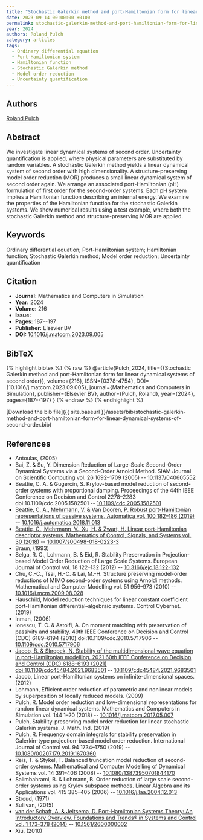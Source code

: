 ```yaml
---
title: "Stochastic Galerkin method and port-Hamiltonian form for linear dynamical systems of second order"
date: 2023-09-14 00:00:00 +0100
permalink: stochastic-galerkin-method-and-port-hamiltonian-form-for-linear-dynamical-systems-of-second-order
year: 2024
authors: Roland Pulch
category: articles
tags:
  - Ordinary differential equation
  - Port-Hamiltonian system
  - Hamiltonian function
  - Stochastic Galerkin method
  - Model order reduction
  - Uncertainty quantification
---
```

 
## Authors
[Roland Pulch](authors/roland-pulch)
 
## Abstract
We investigate linear dynamical systems of second order. Uncertainty quantification is applied, where physical parameters are substituted by random variables. A stochastic Galerkin method yields a linear dynamical system of second order with high dimensionality. A structure-preserving model order reduction (MOR) produces a small linear dynamical system of second order again. We arrange an associated port-Hamiltonian (pH) formulation of first order for the second-order systems. Each pH system implies a Hamiltonian function describing an internal energy. We examine the properties of the Hamiltonian function for the stochastic Galerkin systems. We show numerical results using a test example, where both the stochastic Galerkin method and structure-preserving MOR are applied.
 
## Keywords
Ordinary differential equation; Port-Hamiltonian system; Hamiltonian function; Stochastic Galerkin method; Model order reduction; Uncertainty quantification
 
## Citation
- **Journal:** Mathematics and Computers in Simulation
- **Year:** 2024
- **Volume:** 216
- **Issue:** 
- **Pages:** 187--197
- **Publisher:** Elsevier BV
- **DOI:** [10.1016/j.matcom.2023.09.005](https://doi.org/10.1016/j.matcom.2023.09.005)
 
## BibTeX
{% highlight bibtex %}
{% raw %}
@article{Pulch_2024,
  title={{Stochastic Galerkin method and port-Hamiltonian form for linear dynamical systems of second order}},
  volume={216},
  ISSN={0378-4754},
  DOI={10.1016/j.matcom.2023.09.005},
  journal={Mathematics and Computers in Simulation},
  publisher={Elsevier BV},
  author={Pulch, Roland},
  year={2024},
  pages={187--197}
}
{% endraw %}
{% endhighlight %}
 
[Download the bib file]({{ site.baseurl }}/assets/bib/stochastic-galerkin-method-and-port-hamiltonian-form-for-linear-dynamical-systems-of-second-order.bib)
 
## References
- Antoulas, (2005)
- Bai, Z. & Su, Y. Dimension Reduction of Large-Scale Second-Order Dynamical Systems via a Second-Order Arnoldi Method. SIAM Journal on Scientific Computing vol. 26 1692–1709 (2005) -- [10.1137/040605552](https://doi.org/10.1137/040605552)
- Beattie, C. A. & Gugercin, S. Krylov-based model reduction of second-order systems with proportional damping. Proceedings of the 44th IEEE Conference on Decision and Control 2278–2283 doi:10.1109/cdc.2005.1582501 -- [10.1109/cdc.2005.1582501](https://doi.org/10.1109/cdc.2005.1582501)
- [Beattie, C. A., Mehrmann, V. & Van Dooren, P. Robust port-Hamiltonian representations of passive systems. Automatica vol. 100 182–186 (2019)](robust-port-hamiltonian-representations-of-passive-systems) -- [10.1016/j.automatica.2018.11.013](https://doi.org/10.1016/j.automatica.2018.11.013)
- [Beattie, C., Mehrmann, V., Xu, H. & Zwart, H. Linear port-Hamiltonian descriptor systems. Mathematics of Control, Signals, and Systems vol. 30 (2018)](linear-port-hamiltonian-descriptor-systems) -- [10.1007/s00498-018-0223-3](https://doi.org/10.1007/s00498-018-0223-3)
- Braun, (1993)
- Selga, R. C., Lohmann, B. & Eid, R. Stability Preservation in Projection-based Model Order Reduction of Large Scale Systems. European Journal of Control vol. 18 122–132 (2012) -- [10.3166/ejc.18.122-132](https://doi.org/10.3166/ejc.18.122-132)
- Chu, C.-C., Tsai, H.-C. & Lai, M.-H. Structure preserving model-order reductions of MIMO second-order systems using Arnoldi methods. Mathematical and Computer Modelling vol. 51 956–973 (2010) -- [10.1016/j.mcm.2009.08.028](https://doi.org/10.1016/j.mcm.2009.08.028)
- Hauschild, Model reduction techniques for linear constant coefficient port-Hamiltonian differential–algebraic systems. Control Cybernet. (2019)
- Inman, (2006)
- Ionescu, T. C. & Astolfi, A. On moment matching with preservation of passivity and stability. 49th IEEE Conference on Decision and Control (CDC) 6189–6194 (2010) doi:10.1109/cdc.2010.5717906 -- [10.1109/cdc.2010.5717906](https://doi.org/10.1109/cdc.2010.5717906)
- [Jacob, B. & Skrepek, N. Stability of the multidimensional wave equation in port-Hamiltonian modelling. 2021 60th IEEE Conference on Decision and Control (CDC) 6188–6193 (2021) doi:10.1109/cdc45484.2021.9683501](stability-of-the-multidimensional-wave-equation-in-port-hamiltonian-modelling) -- [10.1109/cdc45484.2021.9683501](https://doi.org/10.1109/cdc45484.2021.9683501)
- Jacob, Linear port-Hamiltonian systems on infinite-dimensional spaces. (2012)
- Lohmann, Efficient order reduction of parametric and nonlinear models by superposition of locally reduced models. (2009)
- Pulch, R. Model order reduction and low-dimensional representations for random linear dynamical systems. Mathematics and Computers in Simulation vol. 144 1–20 (2018) -- [10.1016/j.matcom.2017.05.007](https://doi.org/10.1016/j.matcom.2017.05.007)
- Pulch, Stability-preserving model order reduction for linear stochastic Galerkin systems. J. Math. Ind. (2019)
- Pulch, R. Frequency domain integrals for stability preservation in Galerkin-type projection-based model order reduction. International Journal of Control vol. 94 1734–1750 (2019) -- [10.1080/00207179.2019.1670360](https://doi.org/10.1080/00207179.2019.1670360)
- Reis, T. & Stykel, T. Balanced truncation model reduction of second-order systems. Mathematical and Computer Modelling of Dynamical Systems vol. 14 391–406 (2008) -- [10.1080/13873950701844170](https://doi.org/10.1080/13873950701844170)
- Salimbahrami, B. & Lohmann, B. Order reduction of large scale second-order systems using Krylov subspace methods. Linear Algebra and its Applications vol. 415 385–405 (2006) -- [10.1016/j.laa.2004.12.013](https://doi.org/10.1016/j.laa.2004.12.013)
- Stroud, (1971)
- Sullivan, (2015)
- [van der Schaft, A. & Jeltsema, D. Port-Hamiltonian Systems Theory: An Introductory Overview. Foundations and Trends® in Systems and Control vol. 1 173–378 (2014)](port-hamiltonian-systems-theory-an-introductory-overview) -- [10.1561/2600000002](https://doi.org/10.1561/2600000002)
- Xiu, (2010)

